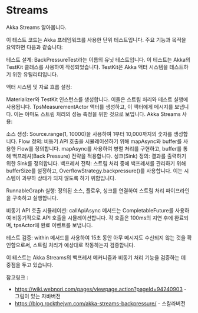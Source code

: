# Streams

Akka Streams 알아봅니다.


이 테스트 코드는 Akka 프레임워크를 사용한 단위 테스트입니다. 주요 기능과 목적을 요약하면 다음과 같습니다:

테스트 설계: BackPressureTest라는 이름의 유닛 테스트입니다. 이 테스트는 Akka의 TestKit 클래스를 사용하여 작성되었습니다. TestKit은 Akka 액터 시스템을 테스트하기 위한 유틸리티입니다.

액터 시스템 및 자료 흐름 설정:

Materializer와 TestKit 인스턴스를 생성합니다. 이들은 스트림 처리와 테스트 실행에 사용됩니다.
TpsMeasurementActor 액터를 생성하고, 이 액터에게 메시지를 보냅니다. 이는 아마도 스트림 처리의 성능 측정을 위한 것으로 보입니다.
Akka Streams 사용:

소스 생성: Source.range(1, 10000)을 사용하여 1부터 10,000까지의 숫자를 생성합니다.
Flow 정의: 비동기 API 호출을 시뮬레이션하기 위해 mapAsync와 buffer를 사용한 Flow를 정의합니다. mapAsync를 사용하여 병렬 처리를 구현하고, buffer를 통해 백프레셔(Back Pressure) 전략을 적용합니다.
싱크(Sink) 정의: 결과를 출력하기 위한 Sink를 정의합니다.
백프레셔 전략: 스트림 처리 중에 백프레셔를 관리하기 위해 bufferSize를 설정하고, OverflowStrategy.backpressure()를 사용합니다. 이는 시스템이 과부하 상태가 되지 않도록 하기 위함입니다.

RunnableGraph 실행: 정의된 소스, 플로우, 싱크를 연결하여 스트림 처리 파이프라인을 구축하고 실행합니다.

비동기 API 호출 시뮬레이션: callApiAsync 메서드는 CompletableFuture를 사용하여 비동기적으로 API 호출을 시뮬레이션합니다. 각 호출은 100ms의 지연 후에 완료되며, tpsActor에 완료 이벤트를 보냅니다.

테스트 검증: within 메서드를 사용하여 15초 동안 아무 메시지도 수신되지 않는 것을 확인함으로써, 스트림 처리가 예상대로 작동하는지 검증합니다.

이 테스트는 Akka Streams의 백프레셔 메커니즘과 비동기 처리 기능을 검증하는 데 중점을 두고 있습니다.



참고링크 :
- https://wiki.webnori.com/pages/viewpage.action?pageId=94240903  - 그림이 있는 자바버전
- https://blog.rockthejvm.com/akka-streams-backpressure/  - 스칼라버전
